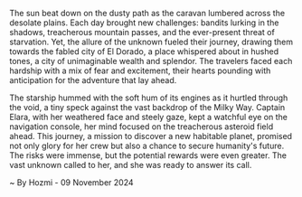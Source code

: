 
The sun beat down on the dusty path as the caravan lumbered across the desolate plains. Each day brought new challenges: bandits lurking in the shadows, treacherous mountain passes, and the ever-present threat of starvation. Yet, the allure of the unknown fueled their journey, drawing them towards the fabled city of El Dorado, a place whispered about in hushed tones, a city of unimaginable wealth and splendor. The travelers faced each hardship with a mix of fear and excitement, their hearts pounding with anticipation for the adventure that lay ahead.

The starship hummed with the soft hum of its engines as it hurtled through the void, a tiny speck against the vast backdrop of the Milky Way. Captain Elara, with her weathered face and steely gaze, kept a watchful eye on the navigation console, her mind focused on the treacherous asteroid field ahead. This journey, a mission to discover a new habitable planet, promised not only glory for her crew but also a chance to secure humanity's future. The risks were immense, but the potential rewards were even greater. The vast unknown called to her, and she was ready to answer its call. 

~ By Hozmi - 09 November 2024
